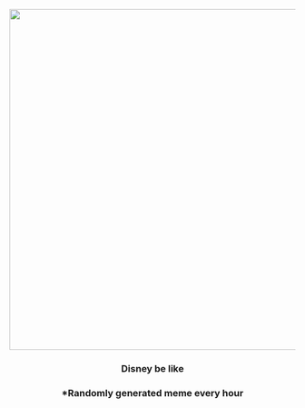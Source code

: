 <p align="center">
        <img src="https://i.redd.it/kda8do10ppn91.jpg" width="600" height="600">
        </p>
        <h3 align="center">Disney be like</h3>
        <h3 align="center">*Randomly generated meme every hour</h3>
    
